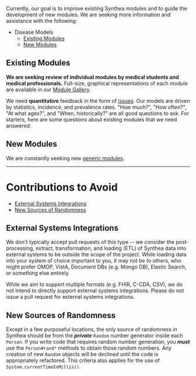 Currently, our goal is to improve existing Synthea modules and to guide the development of new modules. We are seeking more information and assistance with the following:

* Disease Models
  * [Existing Modules](#existing-modules)   
  * [New Modules](#new-modules)

## Existing Modules
**We are seeking review of individual modules by medical students and medical professionals.** Full-size, graphical representations of each module are available in our [Module Gallery](https://github.com/synthetichealth/synthea/wiki/Module-Gallery).

We need **quantitative** feedback in the form of [issues](https://github.com/synthetichealth/synthea/issues). Our models are driven by statistics, incidence, and prevalence rates. "How much?", "How often?", "At what ages?", and "When, historically?" are all good questions to ask. For starters, here are some questions about existing modules that we need answered:

## New Modules

We are constantly seeking new [generic modules](https://github.com/synthetichealth/synthea/wiki/Generic-Module-Framework).

***

# Contributions to Avoid

* [External Systems Integrations](#external-systems-integrations)
* [New Sources of Randomness](#new-sources-of-randomness)

## External Systems Integrations
We don't typically accept pull requests of this type -- we consider the post-processing, extract, transformation, and loading (ETL) of Synthea data into external systems to be outside the scope of the project. While loading data into your system of choice important to you, it may not be to others, who might prefer OMOP, VistA, Document DBs (e.g. Mongo DB), Elastic Search, or something else entirely.

While we aim to support multiple formats (e.g. FHIR, C-CDA, CSV), we do not intend to directly support external systems integrations. Please do not issue a pull request for external systems integrations.

## New Sources of Randomness
Except in a few purposeful locations, the only source of randomness in Synthea should be from the ***private*** `Random` number generator inside each `Person`. If you write code that requires random number generation, you ***must*** use the `Person#rand*` methods to obtain those random numbers. Any creation of new `Random` objects will be declined until the code is appropriately refactored. This criteria also applies for the use of `System.currentTimeInMillis()`.
